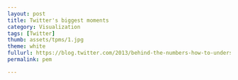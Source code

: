 ```yaml
---
layout: post
title: Twitter's biggest moments
category: Visualization
tags: [Twitter]
thumb: assets/tpms/1.jpg
theme: white
fullurl: https://blog.twitter.com/2013/behind-the-numbers-how-to-understand-big-moments-on-twitter
permalink: pem

---
```






